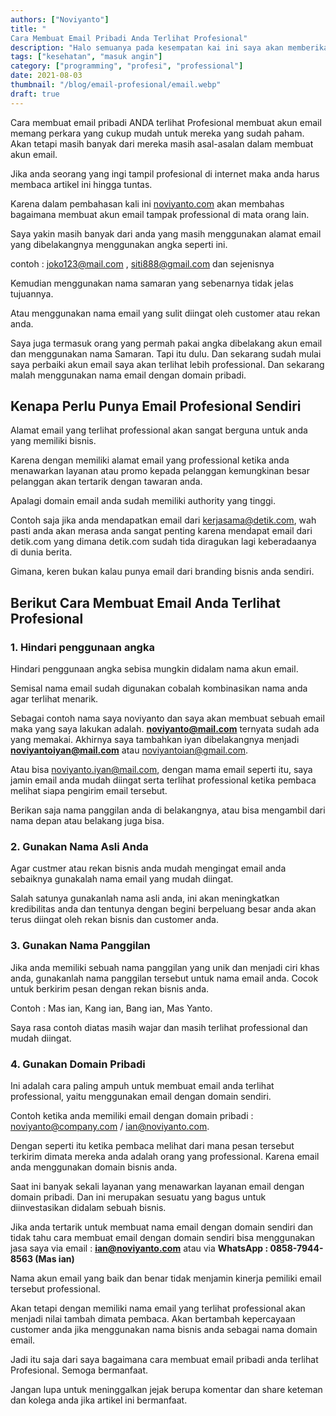 ```yaml
---
authors: ["Noviyanto"]
title: "
Cara Membuat Email Pribadi Anda Terlihat Profesional"
description: "Halo semuanya pada kesempatan kai ini saya akan memberikan tips bagaimana  cara mencegah masuk angin dengan menggunakan teh pada dan tolak angin. Cara ini biasa saya lakukan ketika badan saya mulai tidak merasa enak dan perut mulai kembung. Kenapa teh panas dan tolak angin? Sebenarnya saya mengikuti cara teman saya kalo lagi masuk angin kok"
tags: ["kesehatan", "masuk angin"]
category: ["programming", "profesi", "professional"]
date: 2021-08-03
thumbnail: "/blog/email-profesional/email.webp"
draft: true
---
```


Cara membuat email pribadi ANDA terlihat Profesional membuat akun email memang perkara yang cukup mudah untuk mereka yang sudah paham. Akan tetapi masih banyak dari mereka masih asal-asalan dalam membuat akun email.

Jika anda seorang yang ingi tampil profesional di internet maka anda harus membaca artikel ini hingga tuntas.

Karena dalam pembahasan kali ini [noviyanto.com](https://noviyanto.com) akan membahas bagaimana membuat akun email tampak professional di mata orang lain.

Saya yakin masih banyak dari anda yang masih menggunakan alamat email yang dibelakangnya menggunakan angka seperti ini.

contoh : joko123@mail.com , siti888@gmail.com dan sejenisnya

Kemudian menggunakan nama samaran yang sebenarnya tidak jelas tujuannya.

Atau menggunakan nama email yang sulit diingat oleh customer atau rekan anda.

Saya juga termasuk orang yang permah pakai angka dibelakang akun email dan menggunakan nama Samaran. Tapi itu dulu. Dan sekarang sudah mulai saya perbaiki akun email saya akan terlihat lebih professional. Dan sekarang malah menggunakan nama email dengan domain pribadi.

## Kenapa Perlu Punya Email Profesional Sendiri

Alamat email yang terlihat professional akan sangat berguna untuk anda yang memiliki bisnis.

Karena dengan memiliki alamat email yang professional ketika anda menawarkan layanan atau promo kepada pelanggan kemungkinan besar pelanggan akan tertarik dengan tawaran anda.

Apalagi domain email anda sudah memiliki authority yang tinggi.

Contoh saja jika anda mendapatkan email dari kerjasama@detik.com, wah pasti anda akan merasa anda sangat penting karena mendapat email dari detik.com yang dimana detik.com sudah tida diragukan lagi keberadaanya di dunia berita.

Gimana, keren bukan kalau punya email dari branding bisnis anda sendiri.

## Berikut Cara Membuat Email Anda Terlihat Profesional

### 1. Hindari penggunaan angka

Hindari penggunaan angka sebisa mungkin didalam nama akun email.

Semisal nama email sudah digunakan cobalah kombinasikan nama anda agar terlihat menarik.

Sebagai contoh nama saya noviyanto dan saya akan membuat sebuah email maka yang saya lakukan adalah.
**noviyanto@mail.com** ternyata sudah ada yang memakai. Akhirnya saya tambahkan iyan dibelakangnya menjadi **noviyantoiyan@mail.com** atau noviyantoian@gmail.com.

Atau bisa noviyanto.iyan@mail.com, dengan mama email seperti itu, saya jamin email anda mudah diingat serta terlihat professional ketika pembaca melihat siapa pengirim email tersebut.

Berikan saja nama panggilan anda di belakangnya, atau bisa mengambil dari nama depan atau belakang juga bisa.

### 2. Gunakan Nama Asli Anda

Agar custmer atau rekan bisnis anda mudah mengingat email anda sebaiknya gunakalah nama email yang mudah diingat.

Salah satunya gunakanlah nama asli anda, ini akan meningkatkan kredibilitas anda dan tentunya dengan begini berpeluang besar anda akan terus diingat oleh rekan bisnis dan customer anda.

### 3. Gunakan Nama Panggilan

Jika anda memiliki sebuah nama panggilan yang unik dan menjadi ciri khas anda, gunakanlah nama panggilan tersebut untuk nama email anda. Cocok untuk berkirim pesan dengan rekan bisnis anda.

Contoh : Mas ian, Kang ian, Bang ian, Mas Yanto.

Saya rasa contoh diatas masih wajar dan masih terlihat professional dan mudah diingat.

### 4. Gunakan Domain Pribadi

Ini adalah cara paling ampuh untuk membuat email anda terlihat professional, yaitu menggunakan email dengan domain sendiri.

Contoh ketika anda memiliki email dengan domain pribadi : noviyanto@company.com / ian@noviyanto.com.

Dengan seperti itu ketika pembaca melihat dari mana pesan tersebut terkirim dimata mereka anda adalah orang yang professional. Karena email anda menggunakan domain bisnis anda.

Saat ini banyak sekali layanan yang menawarkan layanan email dengan domain pribadi. Dan ini merupakan sesuatu yang bagus untuk diinvestasikan didalam sebuah bisnis.

Jika anda tertarik untuk membuat nama email dengan domain sendiri dan tidak tahu cara membuat email dengan domain sendiri bisa menggunakan jasa saya via email : **ian@noviyanto.com** atau via **WhatsApp : 0858-7944-8563 (Mas ian)**

Nama akun email yang baik dan benar tidak menjamin kinerja pemiliki email tersebut professional.

Akan tetapi dengan memiliki nama email yang terlihat professional akan menjadi nilai tambah dimata pembaca. Akan bertambah kepercayaan customer anda jika menggunakan nama bisnis anda sebagai nama domain email.

Jadi itu saja dari saya bagaimana cara membuat email pribadi anda terlihat Profesional. Semoga bermanfaat.

Jangan lupa untuk meninggalkan jejak berupa komentar dan share keteman dan kolega anda jika artikel ini bermanfaat.
